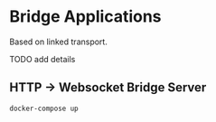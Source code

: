 # Bridge Applications

Based on linked transport.

TODO add details

## HTTP -> Websocket Bridge Server

```sh
docker-compose up
```
